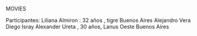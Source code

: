 MOVIES

Participantes:
Liliana Almiron : 32 años , tigre Buenos Aires
Alejandro Vera
Diego Isray
Alexander Ureta , 30 años, Lanus Oeste Buenos Aires
